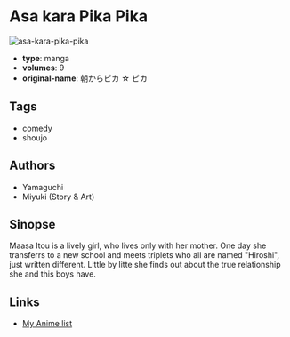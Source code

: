 # Asa kara Pika Pika

![asa-kara-pika-pika](https://cdn.myanimelist.net/images/manga/3/26269.jpg)

-   **type**: manga
-   **volumes**: 9
-   **original-name**: 朝からピカ ☆ ピカ

## Tags

-   comedy
-   shoujo

## Authors

-   Yamaguchi
-   Miyuki (Story & Art)

## Sinopse

Maasa Itou is a lively girl, who lives only with her mother. One day she transferrs to a new school and meets triplets who all are named "Hiroshi", just written different. Little by litte she finds out about the true relationship she and this boys have.

## Links

-   [My Anime list](https://myanimelist.net/manga/17385/Asa_kara_Pika_Pika)
